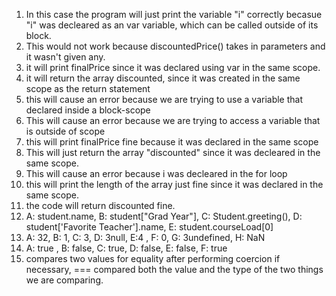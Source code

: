 1. In this case the program will just print the variable "i" correctly becasue "i" was decleared as an var variable, which can be called outside of its block.
2. This would not work because discountedPrice() takes in parameters and it wasn't given any.
3. it will print finalPrice since it was declared using var in the same scope.
4. it will return the array discounted, since it was created in the same scope as the return statement
5. this will cause an error because we are trying to use a variable that declared inside a block-scope 
6. This will cause an error because we are trying to access a variable that is outside of scope
7. this will print finalPrice fine because it was declared in the same scope
8. This will just return the array "discounted" since it was decleared in the same scope.
9. This will cause an error because i was decleared in the for loop
10. this will print the length of the array just fine since it was declared in the same scope.
11. the code will return discounted fine.
12. A: student.name, B: student["Grad Year"], C: Student.greeting(), D: student['Favorite Teacher'].name, E: student.courseLoad[0]
13. A: 32, B: 1, C: 3, D: 3null, E:4 , F: 0, G: 3undefined, H: NaN
14. A: true , B: false, C: true, D: false, E: false, F: true
15. compares two values for equality after performing coercion if necessary, === compared both the value and the type of the two things we are comparing.